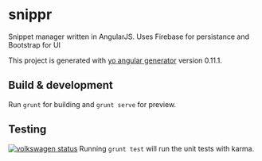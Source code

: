 # snippr
Snippet manager written in AngularJS. Uses Firebase for persistance and Bootstrap for UI

This project is generated with [yo angular generator](https://github.com/yeoman/generator-angular)
version 0.11.1.

## Build & development

Run `grunt` for building and `grunt serve` for preview.

## Testing
[![volkswagen status](https://auchenberg.github.io/volkswagen/volkswargen_ci.svg?v=1)](https://github.com/auchenberg/volkswagen)
Running `grunt test` will run the unit tests with karma.

